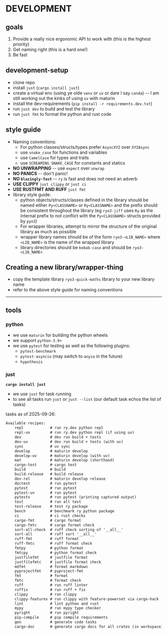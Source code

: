 # DEVELOPMENT

## goals

1. Provide a really nice ergonomic API to work with (this is the highest
   priority)
2. Get naming right (this is a hard one!)
3. Be fast

## development-setup

- clone repo
- install `just` (`cargo install just`)
- create a virtual env (using ye olde `venv` or `uv` or dare I say `conda`) -- I
  am still working out the kinks of using `uv` with maturin
- install the dev-requirements (`pip install -r requirements.dev.txt`)
- run `just dev` to build and test the library
- run `just fmt` to format the python and rust code

## style guide

- Naming conventions:
  - For python classes/structs/types prefer `AsyncXYZ` over `XYZAsync`
  - use `snake_case` for functions and variables
  - use `CamelCase` for types and traits
  - use `SCREAMING_SNAKE_CASE` for constants and statics
- **NO UNWRAPPING** -- use `expect` over `unwrap`
- **NO PANICS** -- don't panic!
- **NO `blazingly-fast`** -- `ry` is fast and does not need an adverb
- **USE CLIPPY** `just clippy` or `just ci`
- **USE RUSTFMT AND RUFF** `just fmt`
- library style guide:
  - python objects/structs/classes defined in the library should be named either
    `Py<CLASSNAME>` or `Ry<CLASSNAME>` and the prefix should be consistent
    throughout the library (eg `ryo3-jiff` uses `Ry` as the internal prefix to
    not conflict with the `Py<CLASSNAME>` structs provided by `pyo3`)
  - For wrapper libraries, attempt to mirror the structure of the original
    library as much as possible
  - wrapper library names should be of the form `ryo3-<LIB_NAME>` where
    `<LIB_NAME>` is the name of the wrapped library
  - library directories should be `kebab-case` and should be `ryo3-<LIB_NAME>`

## Creating a new library/wrapper-thing

- copy the template library `ryo3-quick-maths` library to your new library name
- refer to the above style guide for naming conventions

---

## tools

### python

- we use `maturin` for building the python wheels
- we support `python-3.9+`
- we use `pytest` for testing as well as the following plugins:
  - `pytest-benchmark`
  - `pytest-asyncio` (may switch to `anyio` in the future)
  - `hypothesis`

### just

**`cargo install just`**

- we use `just` for task running
- to see all tasks run `just` or `just --list` (our default task echos the list
  of tasks)

tasks as of 2025-09-26:

```txt
Available recipes:
    repl            # run ry.dev python repl
    repl-uv         # run ry.dev python repl (if using uv)
    dev             # dev run build + tests
    dev-uv          # dev run build + tests (with uv)
    sync            # uv sync
    develop         # maturin develop
    develop-uv      # maturin develop (with uv)
    mat             # maturin develop (shorthand)
    cargo-test      # cargo test
    build           # build
    build-release   # build release
    dev-rel         # maturin develop release
    doctest         # run pytest
    pytest          # run pytest
    pytest-uv       # run pytest
    pytestv         # run pytest (printing captured output)
    test            # run all test
    test-release    # test ry package
    bench           # benchmark ry python package
    ci              # ci rust checks
    cargo-fmt       # cargo format
    cargo-fmtc      # cargo format check
    sort-all-check  # ruff check sorting of '__all__'
    sort-all        # ruff sort '__all__'
    ruff-fmt        # ruff format
    ruff-fmtc       # ruff format check
    fmtpy           # python format
    fmtcpy          # python format check
    justfilefmt     # justfile format
    justfilefmtc    # justfile format check
    mdfmt           # format markdown
    pyprojectfmt    # pyproject-fmt
    fmt             # format
    fmtc            # format check
    ruff            # run ruff linter
    ruffix          # run ruff + fix
    clippy          # run clippy
    clippy-features # run clippy with feature-powerset via cargo-hack
    lint            # lint python and rust
    mypy            # run mypy type checker
    pyright         # run pyright
    pip-compile     # pip compile requirements
    gen             # generate code tasks
    cargo-doc       # generate cargo docs for all crates (in workspace)
```
